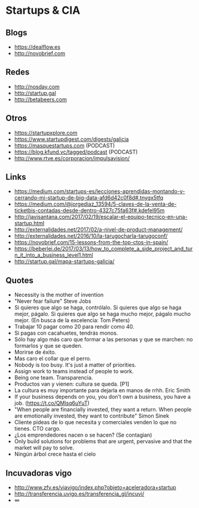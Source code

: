 Startups & CIA
===============

Blogs
----
* https://dealflow.es
* http://novobrief.com

Redes
-----
* http://nosday.com
* http://startup.gal
* http://betabeers.com

Otros
-----
* https://startupxplore.com
* https://www.startupdigest.com/digests/galicia
* https://masquestartups.com (PODCAST)
* https://blog.kfund.vc/tagged/podcast (PODCAST)
* http://www.rtve.es/corporacion/impulsavision/


Links
-----
* https://medium.com/startups-es/lecciones-aprendidas-montando-y-cerrando-mi-startup-de-big-data-afd6d42c0f8d#.tnygx5tfq
* https://medium.com/@jorgediaz_13594/5-claves-de-la-venta-de-ticketbis-contadas-desde-dentro-4327c75fa63f#.kdefel95m
* http://javisantana.com/2017/02/19/escalar-el-equipo-tecnico-en-una-startup.html
* http://externalidades.net/2017/02/a-nivel-de-product-management/
* http://externalidades.net/2016/10/la-tarugocharla-tarugoconf/
* https://novobrief.com/15-lessons-from-the-top-ctos-in-spain/
* https://beberlei.de/2017/03/13/how_to_complete_a_side_project_and_turn_it_into_a_business_level1.html
* http://startup.gal/mapa-startups-galicia/

Quotes
---------------
* Necessity is the mother of invention
* "Never fear failure" Steve Jobs
* Si quieres que algo se haga, contrólalo. Si quieres que algo se haga mejor, págalo. Si quieres que algo se haga mucho mejor, págalo mucho mejor. (En busca de la excelencia: Tom Peters)
* Trabajar 10 pagar como 20 para rendir como 40.
* Si pagas con cacahuetes, tendrás monos.
* Sólo hay algo más caro que formar a las personas y que se marchen: no formarlos y que se queden.
* Morirse de éxito.
* Mas caro el collar que el perro.
* Nobody is too busy. It's just a matter of priorities.
* Assign work to teams instead of people to work.
* Being one team. Transparencia.
* Productos van y vienen: cultura se queda. [P1]
* La cultura es muy importante para dejarla en manos de rrhh. Eric Smith
* If your business depends on you, you don’t own a business, you have a job. (https://t.co/QMlsq6uYuT)
* "When people are financially invested, they want a return. When people are emotionally invested, they want to contribute" Simon Sinek
* Cliente pideas de lo que necesita y comerciales venden lo que no tienes. CTO cargo.
* ¿Los emprendedores nacen o se hacen? (Se contagian)
* Only build solutions for problems that are urgent, pervasive and that the market will pay to solve.
* Ningún árbol crece hasta el cielo

Incuvadoras vigo
----------------
* http://www.zfv.es/viavigo/index.php?objeto=aceleradora+startup
* http://transferencia.uvigo.es/transferencia_gl/incuvi/
* ∞
